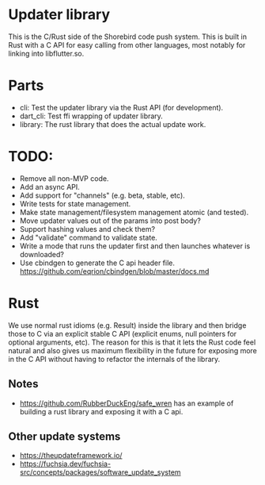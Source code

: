 # Updater library

This is the C/Rust side of the Shorebird code push system.  This is built
in Rust with a C API for easy calling from other languages, most notably
for linking into libflutter.so.

# Parts
* cli: Test the updater library via the Rust API (for development).
* dart_cli: Test ffi wrapping of updater library.
* library: The rust library that does the actual update work.

# TODO:
* Remove all non-MVP code.
* Add an async API.
* Add support for "channels" (e.g. beta, stable, etc).
* Write tests for state management.
* Make state management/filesystem management atomic (and tested).
* Move updater values out of the params into post body?
* Support hashing values and check them?
* Add "validate" command to validate state.
* Write a mode that runs the updater first and then launches whatever is downloaded?
* Use cbindgen to generate the C api header file.
  https://github.com/eqrion/cbindgen/blob/master/docs.md


# Rust
We use normal rust idioms (e.g. Result) inside the library and then bridge those
to C via an explicit stable C API (explicit enums, null pointers for optional
arguments, etc).  The reason for this is that it lets the Rust code feel natural
and also gives us maximum flexibility in the future for exposing more in the C
API without having to refactor the internals of the library.

## Notes
* https://github.com/RubberDuckEng/safe_wren has an example of building a rust library and exposing it with a C api.

## Other update systems
* https://theupdateframework.io/
* https://fuchsia.dev/fuchsia-src/concepts/packages/software_update_system
